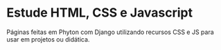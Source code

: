 # Estude HTML, CSS e Javascript
 Páginas feitas em Phyton com Django utilizando recursos CSS e JS para usar em projetos ou didática.
